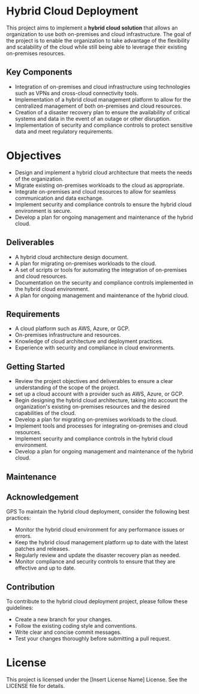 # Hybrid Cloud Deployment
This project aims to implement a **hybrid cloud solution** that allows an organization to use both on-premises and cloud infrastructure. The goal of the project is to enable the organization to take advantage of the flexibility and scalability of the cloud while still being able to leverage their existing on-premises resources.
## Key Components
* Integration of on-premises and cloud infrastructure using technologies such as VPNs and cross-cloud connectivity tools.
* Implementation of a hybrid cloud management platform to allow for the centralized management of both on-premises and cloud resources.
* Creation of a disaster recovery plan to ensure the availability of critical systems and data in the event of an outage or other disruption.
* Implementation of security and compliance controls to protect sensitive data and meet regulatory requirements.
# Objectives
* Design and implement a hybrid cloud architecture that meets the needs of the organization.
* Migrate existing on-premises workloads to the cloud as appropriate.
* Integrate on-premises and cloud resources to allow for seamless communication and data exchange.
* Implement security and compliance controls to ensure the hybrid cloud environment is secure.
* Develop a plan for ongoing management and maintenance of the hybrid cloud.
## Deliverables
* A hybrid cloud architecture design document.
* A plan for migrating on-premises workloads to the cloud.
* A set of scripts or tools for automating the integration of on-premises and cloud resources.
* Documentation on the security and compliance controls implemented in the hybrid cloud environment.
* A plan for ongoing management and maintenance of the hybrid cloud.
## Requirements
* A cloud platform such as AWS, Azure, or GCP.
* On-premises infrastructure and resources.
* Knowledge of cloud architecture and deployment practices.
* Experience with security and compliance in cloud environments.
## Getting Started
* Review the project objectives and deliverables to ensure a clear understanding of the scope of the project.
* set up a cloud account with a provider such as AWS, Azure, or GCP.
* Begin designing the hybrid cloud architecture, taking into account the organization's existing on-premises resources and the desired capabilities of the cloud.
* Develop a plan for migrating on-premises workloads to the cloud.
* Implement tools and processes for integrating on-premises and cloud resources.
* Implement security and compliance controls in the hybrid cloud environment.
* Develop a plan for ongoing management and maintenance of the hybrid cloud.

## Maintenance

## Acknowledgement
GPS
To maintain the hybrid cloud deployment, consider the following best practices:

* Monitor the hybrid cloud environment for any performance issues or errors.
* Keep the hybrid cloud management platform up to date with the latest patches and releases.
* Regularly review and update the disaster recovery plan as needed.
* Monitor compliance and security controls to ensure that they are effective and up to date.

## Contribution
To contribute to the hybrid cloud deployment project, please follow these guidelines:

* Create a new branch for your changes.
* Follow the existing coding style and conventions.
* Write clear and concise commit messages.
* Test your changes thoroughly before submitting a pull request.
# License
This project is licensed under the [Insert License Name] License. See the LICENSE file for details.
